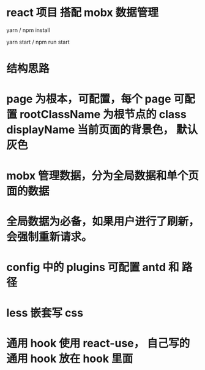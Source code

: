 # react 项目 搭配 mobx 数据管理

yarn / npm install

yarn start / npm run start

# 结构思路

# page 为根本，可配置，每个 page 可配置 rootClassName 为根节点的 class displayName 当前页面的背景色， 默认灰色

# mobx 管理数据，分为全局数据和单个页面的数据

# 全局数据为必备，如果用户进行了刷新，会强制重新请求。

# config 中的 plugins 可配置 antd 和 路径

# less 嵌套写 css

# 通用 hook 使用 react-use， 自己写的通用 hook 放在 hook 里面
